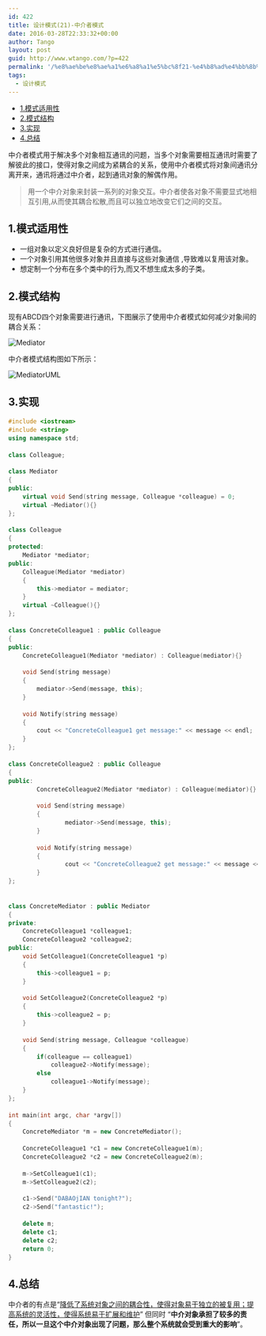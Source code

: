 ```yaml
---
id: 422
title: 设计模式(21)-中介者模式
date: 2016-03-28T22:33:32+00:00
author: Tango
layout: post
guid: http://www.wtango.com/?p=422
permalink: '/%e8%ae%be%e8%ae%a1%e6%a8%a1%e5%bc%8f21-%e4%b8%ad%e4%bb%8b%e8%80%85%e6%a8%a1%e5%bc%8f/'
tags:
  - 设计模式
---
```

- [1.模式适用性](#1模式适用性)
- [2.模式结构](#2模式结构)
- [3.实现](#3实现)
- [4.总结](#4总结)

中介者模式用于解决多个对象相互通讯的问题，当多个对象需要相互通讯时需要了解彼此的接口，使得对象之间成为紧耦合的关系，使用中介者模式将对象间通讯分离开来，通讯将通过中介者，起到通讯对象的解偶作用。

> 用一个中介对象来封装一系列的对象交互。中介者使各对象不需要显式地相互引用,从而使其耦合松散,而且可以独立地改变它们之间的交互。

<!--more-->

## 1.模式适用性

  * 一组对象以定义良好但是复杂的方式进行通信。
  * 一个对象引用其他很多对象并且直接与这些对象通信 ,导致难以复用该对象。
  * 想定制一个分布在多个类中的行为,而又不想生成太多的子类。

## 2.模式结构

现有ABCD四个对象需要进行通讯，下图展示了使用中介者模式如何减少对象间的耦合关系：

<img class="aligncenter size-full wp-image-423" src="../wp-content/uploads/2016/03/Mediator.png" alt="Mediator" width="465" height="209" srcset="../wp-content/uploads/2016/03/Mediator.png 465w, ../wp-content/uploads/2016/03/Mediator-300x135.png 300w" sizes="(max-width: 465px) 100vw, 465px" />

中介者模式结构图如下所示：

<img class="aligncenter size-full wp-image-424" src="../wp-content/uploads/2016/03/MediatorUML.png" alt="MediatorUML" width="917" height="458" srcset="../wp-content/uploads/2016/03/MediatorUML.png 917w, ../wp-content/uploads/2016/03/MediatorUML-300x150.png 300w, ../wp-content/uploads/2016/03/MediatorUML-768x384.png 768w" sizes="(max-width: 917px) 100vw, 917px" />

## 3.实现

```c++
#include <iostream>
#include <string>
using namespace std;

class Colleague;

class Mediator
{
public:
	virtual void Send(string message, Colleague *colleague) = 0;
	virtual ~Mediator(){}
};

class Colleague
{
protected:
	Mediator *mediator;
public:
	Colleague(Mediator *mediator)
	{
		this->mediator = mediator;
	}
	virtual ~Colleague(){}
};

class ConcreteColleague1 : public Colleague
{
public:
	ConcreteColleague1(Mediator *mediator) : Colleague(mediator){}

	void Send(string message)
	{
		mediator->Send(message, this);
	}

	void Notify(string message)
	{
		cout << "ConcreteColleague1 get message:" << message << endl;
	}
};

class ConcreteColleague2 : public Colleague
{
public:
        ConcreteColleague2(Mediator *mediator) : Colleague(mediator){}
        
        void Send(string message)
        {
                mediator->Send(message, this);
        }

        void Notify(string message)
        {
                cout << "ConcreteColleague2 get message:" << message << endl;
        }
};


class ConcreteMediator : public Mediator
{
private:
	ConcreteColleague1 *colleague1;
	ConcreteColleague2 *colleague2;
public:
	void SetColleague1(ConcreteColleague1 *p)
	{
		this->colleague1 = p;
	}

	void SetColleague2(ConcreteColleague2 *p)
	{
		this->colleague2 = p;
	}

	void Send(string message, Colleague *colleague)
	{
		if(colleague == colleague1)
			colleague2->Notify(message);
		else
			colleague1->Notify(message);
	}
};

int main(int argc, char *argv[])
{
	ConcreteMediator *m = new ConcreteMediator();

	ConcreteColleague1 *c1 = new ConcreteColleague1(m);
	ConcreteColleague2 *c2 = new ConcreteColleague2(m);

	m->SetColleague1(c1);
	m->SetColleague2(c2);

	c1->Send("DABAOjIAN tonight?");
	c2->Send("fantastic!");

	delete m;
	delete c1;
	delete c2;
	return 0;
}
```

## 4.总结

中介者的有点是“<span style="text-decoration: underline;">降低了系统对象之间的耦合性，使得对象易于独立的被复用；提高系统的灵活性，使得系统易于扩展和维护</span>” 但同时 “**中介对象承担了较多的责任，所以一旦这个中介对象出现了问题，那么整个系统就会受到重大的影响**”。